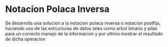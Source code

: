 # Notacion Polaca Inversa

Se desarrolla una solucion a la notacion polaca inversa o notacion postfija,
haciendo uso de las estructuras de datos tales como arbol binario y pilas para un correcto
manejo de la informacion y por ultimo mostrar el resultado de dicha operacion
